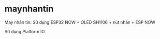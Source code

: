 # maynhantin
Máy nhắn tin: Sử dụng ESP32 NOW + OLED SH1106 + nút nhấn + ESP NOW

Sử dụng Platform IO
